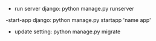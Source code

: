 - run server django:
python manage.py runserver

-start-app django:
python manage.py startapp 'name app'

- update setting:
python manage.py migrate

